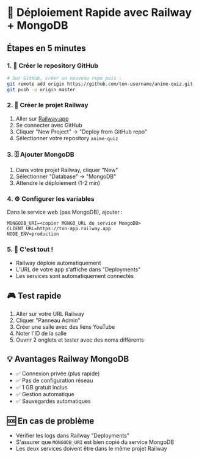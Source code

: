 # 🚀 Déploiement Rapide avec Railway + MongoDB

## Étapes en 5 minutes

### 1. 📁 Créer le repository GitHub
```bash
# Sur GitHub, créer un nouveau repo puis :
git remote add origin https://github.com/ton-username/anime-quiz.git
git push -u origin master
```

### 2. 🚂 Créer le projet Railway
1. Aller sur [Railway.app](https://railway.app)
2. Se connecter avec GitHub
3. Cliquer "New Project" → "Deploy from GitHub repo"
4. Sélectionner votre repository `anime-quiz`

### 3. 🗄️ Ajouter MongoDB
1. Dans votre projet Railway, cliquer "New"
2. Sélectionner "Database" → "MongoDB"
3. Attendre le déploiement (1-2 min)

### 4. ⚙️ Configurer les variables
Dans le service web (pas MongoDB), ajouter :


```
MONGODB_URI=<copier MONGO_URL du service MongoDB>
CLIENT_URL=https://ton-app.railway.app
NODE_ENV=production
```

### 5. 🎉 C'est tout !
- Railway déploie automatiquement
- L'URL de votre app s'affiche dans "Deployments"
- Les services sont automatiquement connectés

## 🎮 Test rapide
1. Aller sur votre URL Railway
2. Cliquer "Panneau Admin"
3. Créer une salle avec des liens YouTube
4. Noter l'ID de la salle
5. Ouvrir 2 onglets et tester avec des noms différents

## 💡 Avantages Railway MongoDB
- ✅ Connexion privée (plus rapide)
- ✅ Pas de configuration réseau
- ✅ 1 GB gratuit inclus
- ✅ Gestion automatique
- ✅ Sauvegardes automatiques

## 🆘 En cas de problème
- Vérifier les logs dans Railway "Deployments"
- S'assurer que `MONGODB_URI` est bien copié du service MongoDB
- Les deux services doivent être dans le même projet Railway
